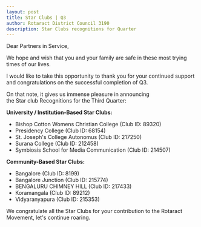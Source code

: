 ```yaml
---
layout: post
title: Star Clubs | Q3
author: Rotaract District Council 3190
description: Star Clubs recognitions for Quarter 
---
```

Dear Partners in Service,

We hope and wish that you and your family are safe in these most trying times of our lives.

I would like to take this opportunity to thank you for your continued support and congratulations on the successful completion of Q3.

On that note, it gives us immense pleasure in announcing the Star club Recognitions for the Third Quarter:

**University / Institution-Based Star Clubs:**
- Bishop Cotton Womens Christian College (Club ID: 89320)
- Presidency College (Club ID: 68154)
- St. Joseph's College Autonomus (Club ID: 217250)
- Surana College (Club ID: 212458)
- Symbiosis School for Media Communication (Club ID: 214507)

**Community-Based Star Clubs:**
- Bangalore (Club ID: 8199)
- Bangalore Junction (Club ID: 215774)
- BENGALURU CHIMNEY HILL (Club ID: 217433)
- Koramangala (Club ID: 89212)
- Vidyaranyapura (Club ID: 215353)

We congratulate all the Star Clubs for your contribution to the Rotaract Movement, let's continue roaring.